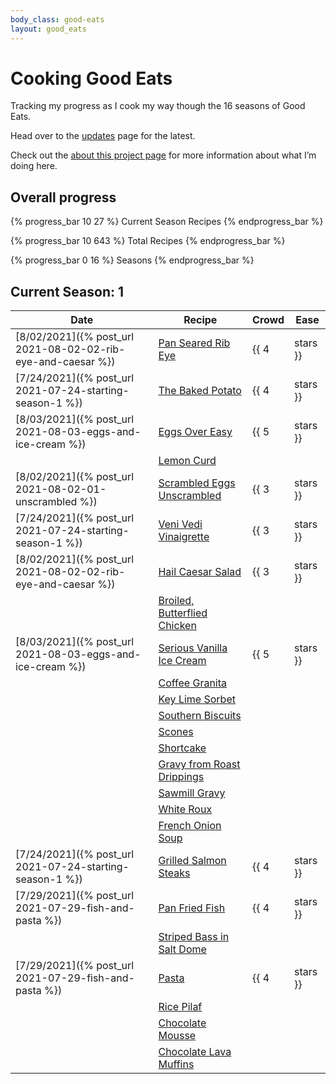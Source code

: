 ```yaml
---
body_class: good-eats
layout: good_eats
---
```


# Cooking Good Eats

Tracking my progress as I cook my way though the 16 seasons of Good
Eats.

Head over to the [updates](updates.html) page for the latest.

Check out the [about this project page](about.html) for more information
about what I’m doing here.

## Overall progress

{% progress_bar 10 27 %} Current Season Recipes {% endprogress_bar %}

{% progress_bar 10 643 %} Total Recipes {% endprogress_bar %}

{% progress_bar 0 16 %} Seasons {% endprogress_bar %}

## Current Season: 1

| **Date**                                                           | **Recipe**                                                                                                                 | **Crowd**       | **Ease**        |
|--------------------------------------------------------------------|----------------------------------------------------------------------------------------------------------------------------|-----------------|-----------------|
| [8/02/2021]({% post_url 2021-08-02-02-rib-eye-and-caesar %})       | [Pan Seared Rib Eye](https://www.foodnetwork.com/recipes/alton-brown/pan-seared-rib-eye-recipe-2131274)                    | {{ 4 | stars }} | {{ 4 | stars }} |
| [7/24/2021]({% post_url 2021-07-24-starting-season-1 %})           | [The Baked Potato](https://www.foodnetwork.com/recipes/alton-brown/the-baked-potato-recipe1-1908821)                       | {{ 4 | stars }} | {{ 5 | stars }} |
| [8/03/2021]({% post_url 2021-08-03-eggs-and-ice-cream %})          | [Eggs Over Easy](https://www.foodnetwork.com/recipes/alton-brown/eggs-over-easy-recipe2-1938248)                           | {{ 5 | stars }} | {{ 5 | stars }} |
|                                                                    | [Lemon Curd](https://www.foodnetwork.com/recipes/alton-brown/lemon-curd-recipe-1909621)                                    |                 |                 |
| [8/02/2021]({% post_url 2021-08-02-01-unscrambled %})              | [Scrambled Eggs Unscrambled](https://www.foodnetwork.com/recipes/alton-brown/scrambled-eggs-unscrambled-recipe-1938318)    | {{ 3 | stars }} | {{ 4 | stars }} |
| [7/24/2021]({% post_url 2021-07-24-starting-season-1 %})           | [Veni Vedi Vinaigrette](https://www.foodnetwork.com/recipes/veni-vedi-vinaigrette-recipe-1938425)                          | {{ 3 | stars }} | {{ 5 | stars }} |
| [8/02/2021]({% post_url 2021-08-02-02-rib-eye-and-caesar %})       | [Hail Caesar Salad](https://www.foodnetwork.com/recipes/hail-caesar-salad-recipe-1938267)                                  | {{ 3 | stars }} | {{ 4 | stars }} |
|                                                                    | [Broiled, Butterflied Chicken](https://www.foodnetwork.com/recipes/alton-brown/broiled-butterflied-chicken-recipe-1951266) |                 |                 |
| [8/03/2021]({% post_url 2021-08-03-eggs-and-ice-cream %})          | [Serious Vanilla Ice Cream](https://www.foodnetwork.com/recipes/alton-brown/serious-vanilla-ice-cream-recipe-1909819)      | {{ 5 | stars }} | {{ 3 | stars }} |
|                                                                    | [Coffee Granita](https://www.foodnetwork.com/recipes/alton-brown/coffee-granita-recipe-1938493)                            |                 |                 |
|                                                                    | [Key Lime Sorbet](https://www.foodnetwork.com/recipes/alton-brown/key-lime-sorbet-recipe-1938398)                          |                 |                 |
|                                                                    | [Southern Biscuits](https://www.foodnetwork.com/recipes/alton-brown/southern-biscuits-recipe3-1948203)                     |                 |                 |
|                                                                    | [Scones](https://www.foodnetwork.com/recipes/scones-recipe-1910399)                                                        |                 |                 |
|                                                                    | [Shortcake](https://www.foodnetwork.com/recipes/shortcake-recipe-1910146)                                                  |                 |                 |
|                                                                    | [Gravy from Roast Drippings](https://www.foodnetwork.com/recipes/gravy-from-roast-drippings-recipe-1951306)                |                 |                 |
|                                                                    | [Sawmill Gravy](https://www.foodnetwork.com/recipes/alton-brown/sawmill-gravy-recipe-1938562)                              |                 |                 |
|                                                                    | [White Roux](https://www.foodnetwork.com/recipes/white-roux-recipe-1939081)                                                |                 |                 |
|                                                                    | [French Onion Soup](https://www.foodnetwork.com/recipes/alton-brown/french-onion-soup-recipe-1939059)                      |                 |                 |
| [7/24/2021]({% post_url 2021-07-24-starting-season-1 %})           | [Grilled Salmon Steaks](https://www.foodnetwork.com/recipes/grilled-salmon-steaks-recipe-1910488)                          | {{ 4 | stars }} | {{ 2 | stars }} |
| [7/29/2021]({% post_url 2021-07-29-fish-and-pasta %})              | [Pan Fried Fish](https://www.foodnetwork.com/recipes/pan-fried-fish-recipe-1910675)                                        | {{ 4 | stars }} | {{ 4 | stars }} |
|                                                                    | [Striped Bass in Salt Dome](https://www.foodnetwork.com/recipes/striped-bass-in-salt-dome-recipe-1939160)                  |                 |                 |
| [7/29/2021]({% post_url 2021-07-29-fish-and-pasta %})              | [Pasta](https://www.foodnetwork.com/recipes/alton-brown/pasta-recipe1-1939124)                                             | {{ 4 | stars }} | {{ 4 | stars }} |
|                                                                    | [Rice Pilaf](https://www.foodnetwork.com/recipes/rice-pilaf-recipe0-1910453)                                               |                 |                 |
|                                                                    | [Chocolate Mousse](https://www.foodnetwork.com/recipes/alton-brown/chocolate-mousse-recipe-1951938)                        |                 |                 |
|                                                                    | [Chocolate Lava Muffins](https://www.foodnetwork.com/recipes/alton-brown/chocolate-lava-muffins-recipe2-1913655)           |                 |                 |

<script type="text/javascript">
    $(function() {
        $('.main table').tablesorter();
    });
</script>
